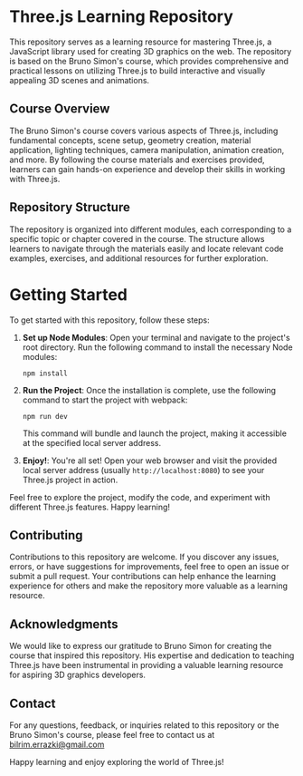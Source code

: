 # Three.js Learning Repository

This repository serves as a learning resource for mastering Three.js, a JavaScript library used for creating 3D graphics on the web. The repository is based on the Bruno Simon's course, which provides comprehensive and practical lessons on utilizing Three.js to build interactive and visually appealing 3D scenes and animations.

## Course Overview
The Bruno Simon's course covers various aspects of Three.js, including fundamental concepts, scene setup, geometry creation, material application, lighting techniques, camera manipulation, animation creation, and more. By following the course materials and exercises provided, learners can gain hands-on experience and develop their skills in working with Three.js.

## Repository Structure
The repository is organized into different modules, each corresponding to a specific topic or chapter covered in the course. The structure allows learners to navigate through the materials easily and locate relevant code examples, exercises, and additional resources for further exploration.

# Getting Started

To get started with this repository, follow these steps:

1. **Set up Node Modules**: Open your terminal and navigate to the project's root directory. Run the following command to install the necessary Node modules:

   ```
   npm install
   ```

2. **Run the Project**: Once the installation is complete, use the following command to start the project with webpack:

   ```
   npm run dev
   ```

   This command will bundle and launch the project, making it accessible at the specified local server address.

3. **Enjoy!**: You're all set! Open your web browser and visit the provided local server address (usually `http://localhost:8080`) to see your Three.js project in action.

Feel free to explore the project, modify the code, and experiment with different Three.js features. Happy learning!
## Contributing
Contributions to this repository are welcome. If you discover any issues, errors, or have suggestions for improvements, feel free to open an issue or submit a pull request. Your contributions can help enhance the learning experience for others and make the repository more valuable as a learning resource.

## Acknowledgments
We would like to express our gratitude to Bruno Simon for creating the course that inspired this repository. His expertise and dedication to teaching Three.js have been instrumental in providing a valuable learning resource for aspiring 3D graphics developers.

## Contact
For any questions, feedback, or inquiries related to this repository or the Bruno Simon's course, please feel free to contact us at bilrim.errazki@gmail.com

Happy learning and enjoy exploring the world of Three.js!
